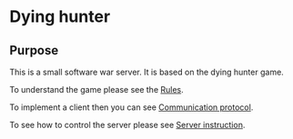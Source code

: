 # Dying hunter

## Purpose

This is a small software war server.
It is based on the dying hunter game.

To understand the game please see the [Rules](./RULES.md).

To implement a client then you can see [Communication protocol](./TCP_PROTOCOL.md).

To see how to control the server please see [Server instruction](./SERVER_INSTRUCTION.md).
